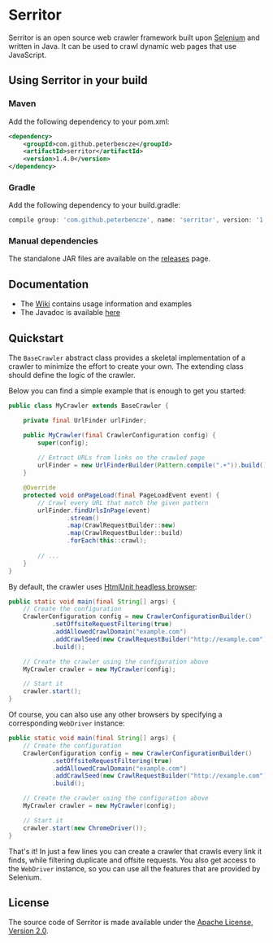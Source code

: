 Serritor
========

Serritor is an open source web crawler framework built upon [Selenium](http://www.seleniumhq.org/) and written in Java. It can be used to crawl dynamic web pages that use JavaScript.

## Using Serritor in your build
### Maven

Add the following dependency to your pom.xml:
```xml
<dependency>
    <groupId>com.github.peterbencze</groupId>
    <artifactId>serritor</artifactId>
    <version>1.4.0</version>
</dependency>
```

### Gradle

Add the following dependency to your build.gradle:
```groovy
compile group: 'com.github.peterbencze', name: 'serritor', version: '1.4.0'
```

### Manual dependencies

The standalone JAR files are available on the [releases](https://github.com/peterbencze/serritor/releases) page.

## Documentation
* The [Wiki](https://github.com/peterbencze/serritor/wiki) contains usage information and examples
* The Javadoc is available [here](https://peterbencze.github.io/serritor/)

## Quickstart
The `BaseCrawler` abstract class provides a skeletal implementation of a crawler to minimize the effort to create your own. The extending class should define the logic of the crawler.

Below you can find a simple example that is enough to get you started:
```java
public class MyCrawler extends BaseCrawler {

    private final UrlFinder urlFinder;

    public MyCrawler(final CrawlerConfiguration config) {
        super(config);
        
        // Extract URLs from links on the crawled page
        urlFinder = new UrlFinderBuilder(Pattern.compile(".+")).build();
    }

    @Override
    protected void onPageLoad(final PageLoadEvent event) {
        // Crawl every URL that match the given pattern
        urlFinder.findUrlsInPage(event)
                .stream()
                .map(CrawlRequestBuilder::new)
                .map(CrawlRequestBuilder::build)
                .forEach(this::crawl);
        
        // ...
    }
}
```
By default, the crawler uses [HtmlUnit headless browser](http://htmlunit.sourceforge.net/):
```java
public static void main(final String[] args) {
    // Create the configuration
    CrawlerConfiguration config = new CrawlerConfigurationBuilder()
            .setOffsiteRequestFiltering(true)
            .addAllowedCrawlDomain("example.com")
            .addCrawlSeed(new CrawlRequestBuilder("http://example.com").build())
            .build();

    // Create the crawler using the configuration above
    MyCrawler crawler = new MyCrawler(config);

    // Start it
    crawler.start();
}
```
Of course, you can also use any other browsers by specifying a corresponding `WebDriver` instance:
```java
public static void main(final String[] args) {
    // Create the configuration
    CrawlerConfiguration config = new CrawlerConfigurationBuilder()
            .setOffsiteRequestFiltering(true)
            .addAllowedCrawlDomain("example.com")
            .addCrawlSeed(new CrawlRequestBuilder("http://example.com").build())
            .build();

    // Create the crawler using the configuration above
    MyCrawler crawler = new MyCrawler(config);

    // Start it
    crawler.start(new ChromeDriver());
}
```

That's it! In just a few lines you can create a crawler that crawls every link it finds, while filtering duplicate and offsite requests. You also get access to the `WebDriver` instance, so you can use all the features that are provided by Selenium.

## License
The source code of Serritor is made available under the [Apache License, Version 2.0](https://www.apache.org/licenses/LICENSE-2.0).
